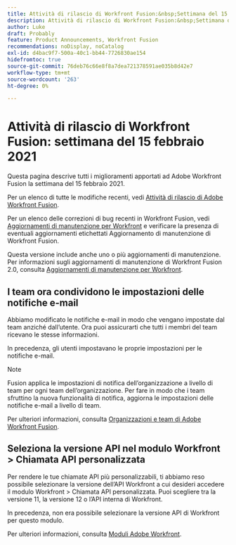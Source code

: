 ```yaml
---
title: Attività di rilascio di Workfront Fusion:&nbsp;Settimana del 15 febbraio 2021
description: Attività di rilascio di Workfront Fusion:&nbsp;Settimana del 15 febbraio 2021
author: Luke
draft: Probably
feature: Product Announcements, Workfront Fusion
recommendations: noDisplay, noCatalog
exl-id: d4bac9f7-500a-40c1-bb44-7726830ae154
hidefromtoc: true
source-git-commit: 76deb76c66e8f8a7dea721378591ae035b8d42e7
workflow-type: tm+mt
source-wordcount: '263'
ht-degree: 0%

---
```


# Attività di rilascio di Workfront Fusion: settimana del 15 febbraio 2021

Questa pagina descrive tutti i miglioramenti apportati ad Adobe Workfront Fusion la settimana del 15 febbraio 2021.

Per un elenco di tutte le modifiche recenti, vedi [Attività di rilascio di Adobe Workfront Fusion](../../../product-announcements/product-releases/fusion-release-activity/fusion-release-activity.md).

Per un elenco delle correzioni di bug recenti in Workfront Fusion, vedi [Aggiornamenti di manutenzione per Workfront](https://experienceleague.adobe.com/docs/workfront-known-issues/releases/current-updates.html) e verificare la presenza di eventuali aggiornamenti etichettati Aggiornamento di manutenzione di Workfront Fusion.

Questa versione include anche uno o più aggiornamenti di manutenzione. Per informazioni sugli aggiornamenti di manutenzione di Workfront Fusion 2.0, consulta [Aggiornamenti di manutenzione per Workfront](https://experienceleague.adobe.com/docs/workfront-known-issues/releases/current-updates.html).

## I team ora condividono le impostazioni delle notifiche e-mail

Abbiamo modificato le notifiche e-mail in modo che vengano impostate dal team anziché dall’utente. Ora puoi assicurarti che tutti i membri del team ricevano le stesse informazioni.

In precedenza, gli utenti impostavano le proprie impostazioni per le notifiche e-mail.

>[!NOTE]
>
>Fusion applica le impostazioni di notifica dell’organizzazione a livello di team per ogni team dell’organizzazione. Per fare in modo che i team sfruttino la nuova funzionalità di notifica, aggiorna le impostazioni delle notifiche e-mail a livello di team.

Per ulteriori informazioni, consulta [Organizzazioni e team di Adobe Workfront Fusion](../../../workfront-fusion/organizations/organizations-and-teams.md).

## Seleziona la versione API nel modulo Workfront > Chiamata API personalizzata

Per rendere le tue chiamate API più personalizzabili, ti abbiamo reso possibile selezionare la versione dell’API Workfront a cui desideri accedere il modulo Workfront > Chiamata API personalizzata. Puoi scegliere tra la versione 11, la versione 12 o l’API interna di Workfront.

In precedenza, non era possibile selezionare la versione API di Workfront per questo modulo.

Per ulteriori informazioni, consulta [Moduli Adobe Workfront](../../../workfront-fusion/apps-and-their-modules/workfront-modules.md).
